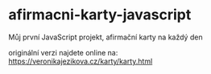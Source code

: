# afirmacni-karty-javascript
Můj první JavaScript projekt, afirmační karty na každý den

originální verzi najdete online na: https://veronikajezikova.cz/karty/karty.html
